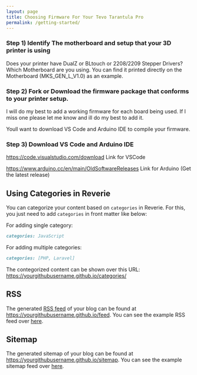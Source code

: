 ```yaml
---
layout: page
title: Choosing Firmware For Your Tevo Tarantula Pro
permalink: /getting-started/
---
```


### Step 1) Identify The motherboard and setup that your 3D printer is using

Does your printer have DualZ or BLtouch or 2208/2209 Stepper Drivers? Which Motherboard are you using. You can find it printed directly on the Motherboard (MKS_GEN_L_V1.0) as an example. 

### Step 2) Fork or Download the firmware package that conforms to your printer setup. 

I will do my best to add a working firmware for each board being used. If I miss one please let me know and ill do my best to add it. 

Youll want to download VS Code and Arduino IDE to compile your firmware. 

### Step 3) Download VS Code and Arduino IDE

https://code.visualstudio.com/download  Link for VSCode

https://www.arduino.cc/en/main/OldSoftwareReleases Link for Arduino (Get the latest release)
> 

## Using Categories in Reverie

You can categorize your content based on `categories` in Reverie. For this, you just need to add `categories` in front matter like below:

For adding single category:

```md
categories: JavaScript
```

For adding multiple categories:

```md
categories: [PHP, Laravel]
```

The contegorized content can be shown over this URL: <https://yourgithubusername.github.io/categories/>

## RSS

The generated [RSS feed](https://en.wikipedia.org/wiki/RSS) of your blog can be found at <https://yourgithubusername.github.io/feed>. You can see the example RSS feed over [here](https://www.amitmerchant.com/reverie/feed).

## Sitemap

The generated sitemap of your blog can be found at <https://yourgithubusername.github.io/sitemap>. You can see the example sitemap feed over [here](https://www.amitmerchant.com/reverie/sitemap).
